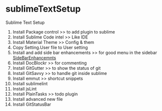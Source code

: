 # sublimeTextSetup
Sublime Text Setup

1. Install Package control >> to add plugin to sublime
2. Install Sublime Code intel >> Like IDE
3. Install Material Theme >> Config & them
4. Copy Setting.User file to User setting 
5. Install and add side bar enhancements >> for good menu in the sidebar
  [SideBarEnhancemnts](https://github.com/SideBarEnhancements-org/SideBarEnhancements)
6. Install DocBlockr >> for commenting
7. Install GitGutter >> to show the status of git
8. Install GitSavvy >> to handle git inside sublime
9. Install emmut >> shortcut snippets
10. Install sublimelint
11. Install jsLint
12. Install PlainTasks >> todo plugin
13. Install advanced new file
14. Install GitStatusBar

